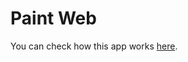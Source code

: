 # Paint Web

You can check how this app works [here](https://paint-dhtirosde-andre-ferreiras-projects.vercel.app).
